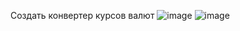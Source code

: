 Создать конвертер курсов валют
![image](https://github.com/DubitskiyKirill/Laboratory-work-3/assets/125906191/b3d2fefa-19d0-46f6-8bbf-28e59e268d09)
![image](https://github.com/DubitskiyKirill/Laboratory-work-3/assets/125906191/86e4a764-344a-40ed-9e69-29d57c738758)
